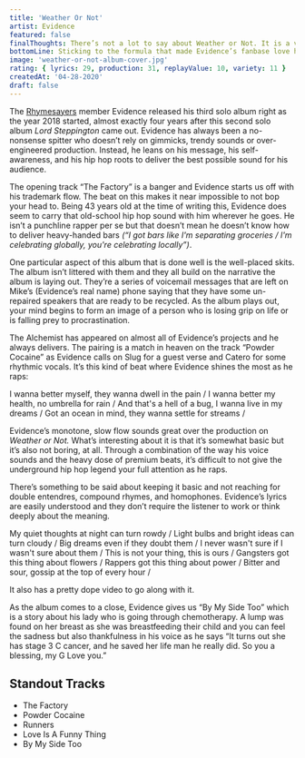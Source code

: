 ```yaml
---
title: 'Weather Or Not'
artist: Evidence
featured: false
finalThoughts: There’s not a lot to say about Weather or Not. It is a very solid album with fantastic production from The Alchemist, Evidence himself, and a handful of others. The lyrics are good, powerful, and dark at moments. Even though it’s 56 minutes long, it doesn’t feel like the album drags on or is a chore to listen to. When you press play on any Evidence project, you know what you’re going to get. He’s an underground legend who gave us listeners another complete album from start to finish, we appreciate it.
bottomLine: Sticking to the formula that made Evidence’s fanbase love him, the California native delivers a timeless, boom bap album that focuses on blessings and curses.
image: 'weather-or-not-album-cover.jpg'
rating: { lyrics: 29, production: 31, replayValue: 10, variety: 11 }
createdAt: '04-28-2020'
draft: false
---
```


The [Rhymesayers](https://rhymesayers.com/artists/evidence) member Evidence released his third solo album right as the year 2018 started, almost exactly four years after this second solo album _Lord Steppington_ came out. Evidence has always been a no-nonsense spitter who doesn’t rely on gimmicks, trendy sounds or over-engineered production. Instead, he leans on his message, his self-awareness, and his hip hop roots to deliver the best possible sound for his audience.

The opening track “The Factory” is a banger and Evidence starts us off with his trademark flow. The beat on this makes it near impossible to not bop your head to. Being 43 years old at the time of writing this, Evidence does seem to carry that old-school hip hop sound with him wherever he goes. He isn’t a punchline rapper per se but that doesn’t mean he doesn’t know how to deliver heavy-handed bars _(“I got bars like I'm separating groceries / I'm celebrating globally, you're celebrating locally”)_.

<video-embed link="https://www.youtube.com/embed/xCDCKbhEUXI"></video-embed>

One particular aspect of this album that is done well is the well-placed skits. The album isn’t littered with them and they all build on the narrative the album is laying out. They’re a series of voicemail messages that are left on Mike’s (Evidence’s real name) phone saying that they have some un-repaired speakers that are ready to be recycled. As the album plays out, your mind begins to form an image of a person who is losing grip on life or is falling prey to procrastination.

The Alchemist has appeared on almost all of Evidence’s projects and he always delivers. The pairing is a match in heaven on the track “Powder Cocaine” as Evidence calls on Slug for a guest verse and Catero for some rhythmic vocals. It’s this kind of beat where Evidence shines the most as he raps:

<quote song="Powder Cocaine">
I wanna better myself, they wanna dwell in the pain /  
I wanna better my health, no umbrella for rain /  
And that's a hell of a bug, I wanna live in my dreams /  
Got an ocean in mind, they wanna settle for streams /
</quote>

Evidence’s monotone, slow flow sounds great over the production on _Weather or Not._ What’s interesting about it is that it’s somewhat basic but it’s also not boring, at all. Through a combination of the way his voice sounds and the heavy dose of premium beats, it’s difficult to not give the underground hip hop legend your full attention as he raps.

There’s something to be said about keeping it basic and not reaching for double entendres, compound rhymes, and homophones. Evidence’s lyrics are easily understood and they don’t require the listener to work or think deeply about the meaning.

<quote song="Jim Dean">
My quiet thoughts at night can turn rowdy /  
Light bulbs and bright ideas can turn cloudy /  
Big dreams even if they doubt them /  
I never wasn't sure if I wasn't sure about them /  
This is not your thing, this is ours /  
Gangsters got this thing about flowers /  
Rappers got this thing about power /  
Bitter and sour, gossip at the top of every hour /
</quote>

It also has a pretty dope video to go along with it.

<video-embed link="https://www.youtube.com/embed/8cRDx9-ODUc"></video-embed>

As the album comes to a close, Evidence gives us “By My Side Too” which is a story about his lady who is going through chemotherapy. A lump was found on her breast as she was breastfeeding their child and you can feel the sadness but also thankfulness in his voice as he says “It turns out she has stage 3 C cancer, and he saved her life man he really did. So you a blessing, my G Love you.”

## Standout Tracks

- The Factory
- Powder Cocaine
- Runners
- Love Is A Funny Thing
- By My Side Too
